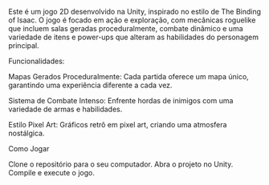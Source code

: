Este é um jogo 2D desenvolvido na Unity, inspirado no estilo de The Binding of Isaac. O jogo é focado em ação e exploração, com mecânicas roguelike que incluem salas geradas proceduralmente, combate dinâmico e uma variedade de itens e power-ups que alteram as habilidades do personagem principal.

Funcionalidades: 

Mapas Gerados Proceduralmente: Cada partida oferece um mapa único, garantindo uma experiência diferente a cada vez.

Sistema de Combate Intenso: Enfrente hordas de inimigos com uma variedade de armas e habilidades.

Estilo Pixel Art: Gráficos retrô em pixel art, criando uma atmosfera nostálgica.

Como Jogar

Clone o repositório para o seu computador.
Abra o projeto no Unity.
Compile e execute o jogo.
